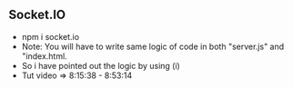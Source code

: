 ## Socket.IO
- npm i socket.io
- Note: You will have to write same logic of code in both "server.js" and "index.html.
- So i have pointed out the logic by using (i) 
- Tut video => 8:15:38 - 8:53:14